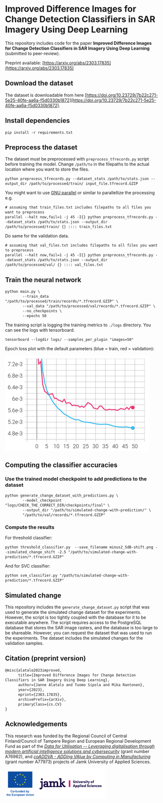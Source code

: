 # Improved Difference Images for Change Detection Classifiers in SAR Imagery Using Deep Learning

This repository includes code for the paper **Improved Difference Images for Change Detection Classifiers in SAR Imagery Using Deep Learning** (submitted to peer-review).


Preprint available: [https://arxiv.org/abs/2303.17835](https://arxiv.org/abs/2303.17835)

## Download the dataset

The dataset is downloadable from here [https://doi.org/10.23729/7b22c271-5e25-40fe-aa6a-f5d0330b1872](https://doi.org/10.23729/7b22c271-5e25-40fe-aa6a-f5d0330b1872).

## Install dependencies

```
pip install -r requirements.txt
```

## Preprocess the dataset

The dataset must be preprocessed with `preprocess_tfrecords.py` script before
training the model. Change `/path/to` in the filepaths to the actual location
where you want to store the files.

```
python preprocess_tfrecords.py --dataset_stats /path/to/stats.json --output_dir /path/to/processed/train/ input_file.tfrecord.GZIP
```

You might want to use [GNU parallel](https://www.gnu.org/software/parallel/) or similar to parallellize the processing e.g.

```
# assuming that train_files.txt includes filepaths to all files you want to preprocess
parallel --halt now,fail=1 -j 45 -I{} python preprocess_tfrecords.py --dataset_stats /path/to/stats.json --output_dir /path/to/processed/train/ {} :::: train_files.txt
```

Do same for the validation data.

```
# assuming that val_files.txt includes filepaths to all files you want to preprocess
parallel --halt now,fail=1 -j 45 -I{} python preprocess_tfrecords.py --dataset_stats /path/to/stats.json --output_dir /path/to/processed/val/ {} :::: val_files.txt
```


## Train the neural network

```
python main.py \
        --train_data "/path/to/processed/train/records/*.tfrecord.GZIP" \
        --val_data "/path/to/processed/val/records/*.tfrecord.GZIP" \
        --no_checkpoints \
        --epochs 50
```

The training script is logging the training metrics to `./logs` directory. You can see the logs with tensorboard.

```
tensorboard --logdir logs/ --samples_per_plugin "images=50"
```

Epoch loss plot with the default parameters (blue = train, red = validation):

![Epoch loss plot](./figs/epoch-loss.png)


## Computing the classifier accuracies

### Use the trained model checkpoint to add predictions to the dataset

```
python generate_change_dataset_with_predictions.py \
        --model_checkpoint "logs/CHECK_THE_CORRECT_DIR/checkpoints/final" \
        --output_dir "/path/to/simulated-change-with-prediction/" \
        "/path/to/val/records/*.tfrecord.GZIP"
```

### Compute the results

For threshold classifier:

```
python threshold_classifier.py  --save_filename minus2_5dB-shift.png --simulated_change_shift -2.5 "/path/to/simulated-change-with-prediction/*.tfrecord.GZIP"
```

And for SVC classifier:

```
python svm_classifier.py "/path/to/simulated-change-with-prediction/*.tfrecord.GZIP"
```

## Simulated change

This repository includes the `generate_change_dataset.py` script that was used
to generate the simulated change dataset for the experiments. However, the
script is too tightly coupled with the database for it to be executable
anywhere. The script requires access to the PostgreSQL database that stores the
SAR image rasters, and the database is too large to be shareable. However, you
can request the dataset that was used to run the experiments. The dataset
includes the simulated changes for the validation samples.

## Citation (preprint version)

```
@misc{alatalo2023improved,
      title={Improved Difference Images for Change Detection Classifiers in SAR Imagery Using Deep Learning}, 
      author={Janne Alatalo and Tuomo Sipola and Mika Rantonen},
      year={2023},
      eprint={2303.17835},
      archivePrefix={arXiv},
      primaryClass={cs.CV}
}
```

## Acknowledgements

This research was funded by the Regional Council of Central Finland/Council of Tampere Region and European Regional Development Fund as part of the
[*Data for Utilisation -- Leveraging digitalisation through modern artificial intelligence solutions and cybersecurity*](https://www.jamk.fi/en/research-and-development/rdi-projects/data-for-utilisation-leveraging-digitalisation-through-modern-artificial-intelligence-solutions-and) (grant number A76982),
and [*coADDVA - ADDing VAlue by Computing in Manufacturing*](https://www.jamk.fi/en/research-and-development/rdi-projects/coaddva-adding-value-by-computing-in-manufacturing) (grant number A77973) projects of Jamk University of Applied Sciences.

<p>
  <img src="figs/eu-logo.png" height="100" title="Co-funded by the European Union">
  <img src="figs/jamk.png" height="100" title="Jamk University of Applied Sciences">
</p>

